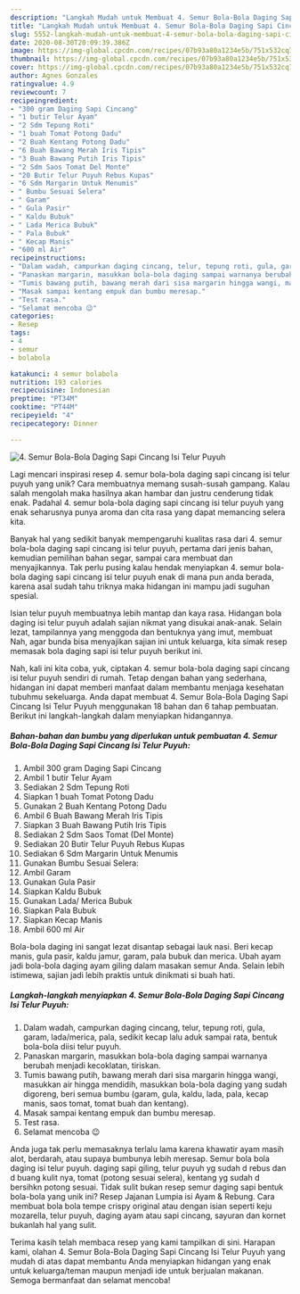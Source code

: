 ```yaml
---
description: "Langkah Mudah untuk Membuat 4. Semur Bola-Bola Daging Sapi Cincang Isi Telur Puyuh Anti Gagal"
title: "Langkah Mudah untuk Membuat 4. Semur Bola-Bola Daging Sapi Cincang Isi Telur Puyuh Anti Gagal"
slug: 5552-langkah-mudah-untuk-membuat-4-semur-bola-bola-daging-sapi-cincang-isi-telur-puyuh-anti-gagal
date: 2020-08-30T20:09:39.386Z
image: https://img-global.cpcdn.com/recipes/07b93a80a1234e5b/751x532cq70/4-semur-bola-bola-daging-sapi-cincang-isi-telur-puyuh-foto-resep-utama.jpg
thumbnail: https://img-global.cpcdn.com/recipes/07b93a80a1234e5b/751x532cq70/4-semur-bola-bola-daging-sapi-cincang-isi-telur-puyuh-foto-resep-utama.jpg
cover: https://img-global.cpcdn.com/recipes/07b93a80a1234e5b/751x532cq70/4-semur-bola-bola-daging-sapi-cincang-isi-telur-puyuh-foto-resep-utama.jpg
author: Agnes Gonzales
ratingvalue: 4.9
reviewcount: 7
recipeingredient:
- "300 gram Daging Sapi Cincang"
- "1 butir Telur Ayam"
- "2 Sdm Tepung Roti"
- "1 buah Tomat Potong Dadu"
- "2 Buah Kentang Potong Dadu"
- "6 Buah Bawang Merah Iris Tipis"
- "3 Buah Bawang Putih Iris Tipis"
- "2 Sdm Saos Tomat Del Monte"
- "20 Butir Telur Puyuh Rebus Kupas"
- "6 Sdm Margarin Untuk Menumis"
- " Bumbu Sesuai Selera"
- " Garam"
- " Gula Pasir"
- " Kaldu Bubuk"
- " Lada Merica Bubuk"
- " Pala Bubuk"
- " Kecap Manis"
- "600 ml Air"
recipeinstructions:
- "Dalam wadah, campurkan daging cincang, telur, tepung roti, gula, garam, lada/merica, pala, sedikit kecap lalu aduk sampai rata, bentuk bola-bola diisi telur puyuh."
- "Panaskan margarin, masukkan bola-bola daging sampai warnanya berubah menjadi kecoklatan, tiriskan."
- "Tumis bawang putih, bawang merah dari sisa margarin hingga wangi, masukkan air hingga mendidih, masukkan bola-bola daging yang sudah digoreng, beri semua bumbu (garam, gula, kaldu, lada, pala, kecap manis, saos tomat, tomat buah dan kentang)."
- "Masak sampai kentang empuk dan bumbu meresap."
- "Test rasa."
- "Selamat mencoba 😉"
categories:
- Resep
tags:
- 4
- semur
- bolabola

katakunci: 4 semur bolabola 
nutrition: 193 calories
recipecuisine: Indonesian
preptime: "PT34M"
cooktime: "PT44M"
recipeyield: "4"
recipecategory: Dinner

---
```



![4. Semur Bola-Bola Daging Sapi Cincang Isi Telur Puyuh](https://img-global.cpcdn.com/recipes/07b93a80a1234e5b/751x532cq70/4-semur-bola-bola-daging-sapi-cincang-isi-telur-puyuh-foto-resep-utama.jpg)

Lagi mencari inspirasi resep 4. semur bola-bola daging sapi cincang isi telur puyuh yang unik? Cara membuatnya memang susah-susah gampang. Kalau salah mengolah maka hasilnya akan hambar dan justru cenderung tidak enak. Padahal 4. semur bola-bola daging sapi cincang isi telur puyuh yang enak seharusnya punya aroma dan cita rasa yang dapat memancing selera kita.

Banyak hal yang sedikit banyak mempengaruhi kualitas rasa dari 4. semur bola-bola daging sapi cincang isi telur puyuh, pertama dari jenis bahan, kemudian pemilihan bahan segar, sampai cara membuat dan menyajikannya. Tak perlu pusing kalau hendak menyiapkan 4. semur bola-bola daging sapi cincang isi telur puyuh enak di mana pun anda berada, karena asal sudah tahu triknya maka hidangan ini mampu jadi suguhan spesial.

Isian telur puyuh membuatnya lebih mantap dan kaya rasa. Hidangan bola daging isi telur puyuh adalah sajian nikmat yang disukai anak-anak. Selain lezat, tampilannya yang menggoda dan bentuknya yang imut, membuat Nah, agar bunda bisa menyajikan sajian ini untuk keluarga, kita simak resep memasak bola daging sapi isi telur puyuh berikut ini.


Nah, kali ini kita coba, yuk, ciptakan 4. semur bola-bola daging sapi cincang isi telur puyuh sendiri di rumah. Tetap dengan bahan yang sederhana, hidangan ini dapat memberi manfaat dalam membantu menjaga kesehatan tubuhmu sekeluarga. Anda dapat membuat 4. Semur Bola-Bola Daging Sapi Cincang Isi Telur Puyuh menggunakan 18 bahan dan 6 tahap pembuatan. Berikut ini langkah-langkah dalam menyiapkan hidangannya.

<!--inarticleads1-->

##### Bahan-bahan dan bumbu yang diperlukan untuk pembuatan 4. Semur Bola-Bola Daging Sapi Cincang Isi Telur Puyuh:

1. Ambil 300 gram Daging Sapi Cincang
1. Ambil 1 butir Telur Ayam
1. Sediakan 2 Sdm Tepung Roti
1. Siapkan 1 buah Tomat Potong Dadu
1. Gunakan 2 Buah Kentang Potong Dadu
1. Ambil 6 Buah Bawang Merah Iris Tipis
1. Siapkan 3 Buah Bawang Putih Iris Tipis
1. Sediakan 2 Sdm Saos Tomat (Del Monte)
1. Sediakan 20 Butir Telur Puyuh Rebus Kupas
1. Sediakan 6 Sdm Margarin Untuk Menumis
1. Gunakan  Bumbu Sesuai Selera:
1. Ambil  Garam
1. Gunakan  Gula Pasir
1. Siapkan  Kaldu Bubuk
1. Gunakan  Lada/ Merica Bubuk
1. Siapkan  Pala Bubuk
1. Siapkan  Kecap Manis
1. Ambil 600 ml Air


Bola-bola daging ini sangat lezat disantap sebagai lauk nasi. Beri kecap manis, gula pasir, kaldu jamur, garam, pala bubuk dan merica. Ubah ayam jadi bola-bola daging ayam giling dalam masakan semur Anda. Selain lebih istimewa, sajian jadi lebih praktis untuk dinikmati si buah hati. 

<!--inarticleads2-->

##### Langkah-langkah menyiapkan 4. Semur Bola-Bola Daging Sapi Cincang Isi Telur Puyuh:

1. Dalam wadah, campurkan daging cincang, telur, tepung roti, gula, garam, lada/merica, pala, sedikit kecap lalu aduk sampai rata, bentuk bola-bola diisi telur puyuh.
1. Panaskan margarin, masukkan bola-bola daging sampai warnanya berubah menjadi kecoklatan, tiriskan.
1. Tumis bawang putih, bawang merah dari sisa margarin hingga wangi, masukkan air hingga mendidih, masukkan bola-bola daging yang sudah digoreng, beri semua bumbu (garam, gula, kaldu, lada, pala, kecap manis, saos tomat, tomat buah dan kentang).
1. Masak sampai kentang empuk dan bumbu meresap.
1. Test rasa.
1. Selamat mencoba 😉


Anda juga tak perlu memasaknya terlalu lama karena khawatir ayam masih alot, berdarah, atau supaya bumbunya lebih meresap. Semur bola bola daging isi telur puyuh. daging sapi giling, telur puyuh yg sudah d rebus dan d buang kulit nya, tomat (potong sesuai selera), kentang yg sudah d bersihkn potong sesuai. Tidak sulit bukan resep semur daging sapi bentuk bola-bola yang unik ini? Resep Jajanan Lumpia isi Ayam &amp; Rebung. Cara membuat bola bola tempe crispy original atau dengan isian seperti keju mozarella, telur puyuh, daging ayam atau sapi cincang, sayuran dan kornet bukanlah hal yang sulit. 

Terima kasih telah membaca resep yang kami tampilkan di sini. Harapan kami, olahan 4. Semur Bola-Bola Daging Sapi Cincang Isi Telur Puyuh yang mudah di atas dapat membantu Anda menyiapkan hidangan yang enak untuk keluarga/teman maupun menjadi ide untuk berjualan makanan. Semoga bermanfaat dan selamat mencoba!
